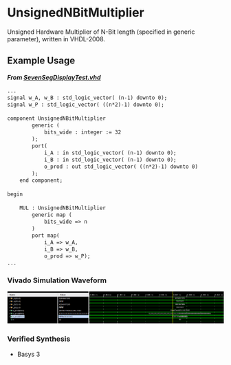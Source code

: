 # UnsignedNBitMultiplier
Unsigned Hardware Multiplier of N-Bit length (specified in generic parameter), written in VHDL-2008. 

## Example Usage
***From [SevenSegDisplayTest.vhd](https://github.com/bitbytebitco/UnsignedNBitMultiplier/blob/master/SevenSegDisplayTest.vhd)***

```
...
signal w_A, w_B : std_logic_vector( (n-1) downto 0);
signal w_P : std_logic_vector( ((n*2)-1) downto 0);

component UnsignedNBitMultiplier
        generic (
            bits_wide : integer := 32
        );
        port(
            i_A : in std_logic_vector( (n-1) downto 0);
            i_B : in std_logic_vector( (n-1) downto 0);
            o_prod : out std_logic_vector( ((n*2)-1) downto 0)
        );
    end component;
    
begin

    MUL : UnsignedNBitMultiplier 
        generic map (
            bits_wide => n
        )
        port map(
            i_A => w_A, 
            i_B => w_B,
            o_prod => w_P);
...
```

### Vivado Simulation Waveform
![Simulation Waveform](https://github.com/bitbytebitco/UnsignedNBitMultiplier/blob/master/nbit_hardware_multiplier_simulation.png?raw=true)

### Verified Synthesis
* Basys 3 
